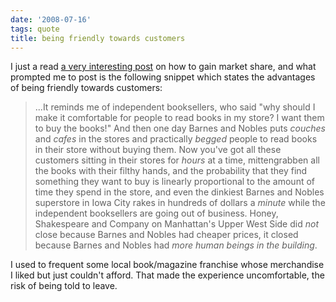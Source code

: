 ```yaml
---
date: '2008-07-16'
tags: quote
title: being friendly towards customers
---
```


I just a read [a very interesting post] on how to gain market share, and
what prompted me to post is the following snippet which states the
advantages of being friendly towards customers:

> \...It reminds me of independent booksellers, who said \"why should I
> make it comfortable for people to read books in my store? I want them
> to buy the books!\" And then one day Barnes and Nobles puts *couches*
> and *cafes* in the stores and practically *begged* people to read
> books in their store without buying them. Now you\'ve got all these
> customers sitting in their stores for *hours* at a time, mittengrabben
> all the books with their filthy hands, and the probability that they
> find something they want to buy is linearly proportional to the amount
> of time they spend in the store, and even the dinkiest Barnes and
> Nobles superstore in Iowa City rakes in hundreds of dollars a *minute*
> while the independent booksellers are going out of business. Honey,
> Shakespeare and Company on Manhattan\'s Upper West Side did *not*
> close because Barnes and Nobles had cheaper prices, it closed because
> Barnes and Nobles had *more human beings in the building*.

I used to frequent some local book/magazine franchise whose merchandise
I liked but just couldn\'t afford. That made the experience
uncomfortable, the risk of being told to leave.

  [a very interesting post]: http://www.joelonsoftware.com/articles/fog0000000052.html
